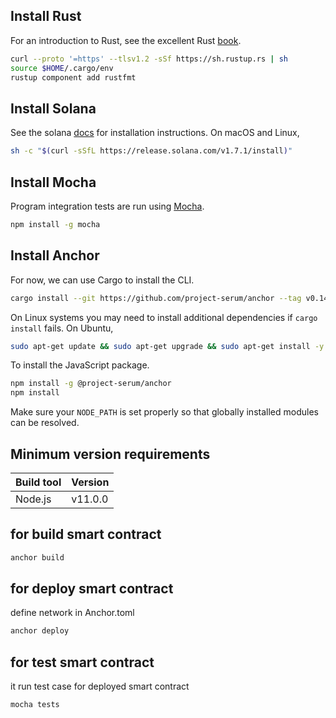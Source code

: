 ## Install Rust

For an introduction to Rust, see the excellent Rust [book](https://doc.rust-lang.org/book/).

```bash
curl --proto '=https' --tlsv1.2 -sSf https://sh.rustup.rs | sh
source $HOME/.cargo/env
rustup component add rustfmt
```

## Install Solana

See the solana [docs](https://docs.solana.com/cli/install-solana-cli-tools) for installation instructions. On macOS and
Linux,

```bash
sh -c "$(curl -sSfL https://release.solana.com/v1.7.1/install)"
```

## Install Mocha

Program integration tests are run using [Mocha](https://mochajs.org/).

```bash
npm install -g mocha
```

## Install Anchor

For now, we can use Cargo to install the CLI.

```bash
cargo install --git https://github.com/project-serum/anchor --tag v0.14.0 anchor-cli --locked
```

On Linux systems you may need to install additional dependencies if `cargo install` fails. On Ubuntu,

```bash
sudo apt-get update && sudo apt-get upgrade && sudo apt-get install -y pkg-config build-essential libudev-dev
```

To install the JavaScript package.

```bash
npm install -g @project-serum/anchor
npm install
```

Make sure your `NODE_PATH` is set properly so that globally installed modules can be resolved.

## Minimum version requirements

| Build tool  | Version        |
|:------------|:---------------|
| Node.js     | v11.0.0        |

## for build smart contract

```bash
anchor build
```

## for deploy smart contract

define network in Anchor.toml

```bash
anchor deploy
```

## for test smart contract

it run test case for deployed smart contract

```bash
mocha tests
```

